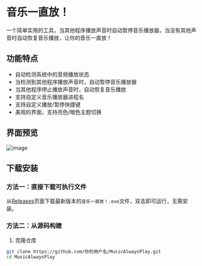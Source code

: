 # 音乐一直放！

一个简单实用的工具，当其他程序播放声音时自动暂停音乐播放器，当没有其他声音时自动恢复音乐播放，让你的音乐一直放！

## 功能特点

- 自动检测系统中的音频播放状态
- 当检测到其他程序播放声音时，自动暂停音乐播放器
- 当其他程序停止播放声音时，自动恢复音乐播放
- 支持自定义音乐播放器进程名
- 支持自定义播放/暂停快捷键
- 美观的界面，支持亮色/暗色主题切换

## 界面预览
![image](https://github.com/user-attachments/assets/254f6e3b-87af-407e-89e9-66b7b0408058)

## 下载安装

### 方法一：直接下载可执行文件

从[Releases](https://github.com/你的用户名/MusicAlwaysPlay/releases)页面下载最新版本的`音乐一直放！.exe`文件，双击即可运行，无需安装。

### 方法二：从源码构建

1. 克隆仓库
```bash
git clone https://github.com/你的用户名/MusicAlwaysPlay.git
cd MusicAlwaysPlay

